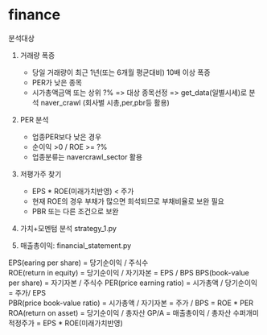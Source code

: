 # finance
분석대상
1. 거래량 폭증
   - 당일 거래량이 최근 1년(또는 6개월 평균대비) 10배 이상 폭증
   - PER가 낮은 종목
   - 시가총액금액 또는 상위 ?%
  => 대상 종목선정
  => get_data(일별시세)로 분석
     naver_crawl (회사별 시총,per,pbr등 활용)
  
2. PER 분석
   - 업종PER보다 낮은 경우
   - 순이익 >0 / ROE >= ?%
   - 업종분류는 navercrawl_sector 활용
      
3. 저평가주 찾기
   - EPS * ROE(미래가치반영) < 주가
   - 현재 ROE의 경우 부채가 많으면 희석되므로 부채비율로 보완 필요
   - PBR 또는 다른 조건으로 보완 
   
4. 가치+모멘텀 분석
    strategy_1.py

5. 매출총이익: financial_statement.py


EPS(earing per share) = 당기순이익 / 주식수			
ROE(return in equity) = 당기순이익 / 자기자본 = EPS / BPS
BPS(book-value per share) = 자기자본 / 주식수
PER(price earning ratio) = 시가총액 / 당기순이익 = 주가/ EPS	
PBR(price book-value ratio) = 시가총액 / 자기자본 = 주가 / BPS = ROE * PER
ROA(return on asset) = 당기순이익 / 총자산
GP/A = 매출총이익 / 총자산
수퍼개미적정주가 = EPS * ROE(미래가치반영)

